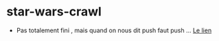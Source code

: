 # star-wars-crawl
* Pas totalement fini , mais quand on nous dit push faut push ...
[Le lien](https://ayse-akdede.github.io/star-wars-crawl/)